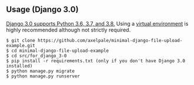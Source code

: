 Usage (Django 3.0)
------------------
[Django 3.0 supports Python 3.6, 3.7, and 3.8.](https://docs.djangoproject.com/en/dev/releases/3.0/#python-compatibility) Using a [virtual environment](https://docs.python.org/3/tutorial/venv.html) is highly recommended although not strictly required.

	$ git clone https://github.com/axelpale/minimal-django-file-upload-example.git
	$ cd minimal-django-file-upload-example
	$ cd src/for_django_3-0
	$ pip install -r requirements.txt (only if you don't have Django 3.0 installed)
	$ python manage.py migrate
	$ python manage.py runserver

